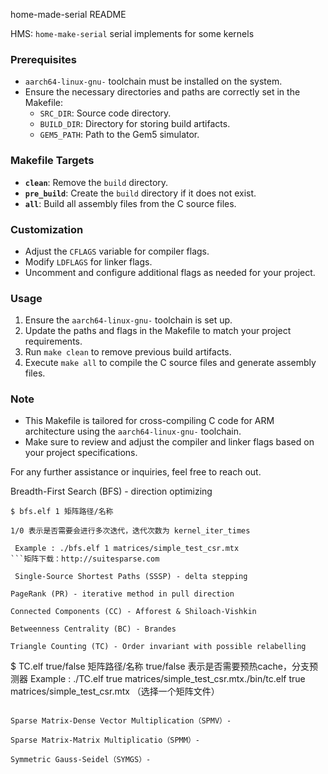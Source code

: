 home-made-serial README

HMS: `home-make-serial` serial implements for some kernels

### Prerequisites

- `aarch64-linux-gnu-` toolchain must be installed on the system.
- Ensure the necessary directories and paths are correctly set in the Makefile:
  - `SRC_DIR`: Source code directory.
  - `BUILD_DIR`: Directory for storing build artifacts.
  - `GEM5_PATH`: Path to the Gem5 simulator.

### Makefile Targets

- **`clean`**: Remove the `build` directory.
- **`pre_build`**: Create the `build` directory if it does not exist.
- **`all`**: Build all assembly files from the C source files.

### Customization

- Adjust the `CFLAGS` variable for compiler flags.
- Modify `LDFLAGS` for linker flags.
- Uncomment and configure additional flags as needed for your project.

### Usage

1. Ensure the `aarch64-linux-gnu-` toolchain is set up.
2. Update the paths and flags in the Makefile to match your project requirements.
3. Run `make clean` to remove previous build artifacts.
4. Execute `make all` to compile the C source files and generate assembly files.

### Note

- This Makefile is tailored for cross-compiling C code for ARM architecture using the `aarch64-linux-gnu-` toolchain.
- Make sure to review and adjust the compiler and linker flags based on your project specifications.

For any further assistance or inquiries, feel free to reach out.

 Breadth-First Search (BFS) - direction optimizing

```
$ bfs.elf 1 矩阵路径/名称

1/0 表示是否需要会进行多次迭代，迭代次数为 kernel_iter_times

 Example : ./bfs.elf 1 matrices/simple_test_csr.mtx
```矩阵下载：http://suitesparse.com

 Single-Source Shortest Paths (SSSP) - delta stepping

PageRank (PR) - iterative method in pull direction

Connected Components (CC) - Afforest & Shiloach-Vishkin

Betweenness Centrality (BC) - Brandes

Triangle Counting (TC) - Order invariant with possible relabelling

```
  $ TC.elf true/false 矩阵路径/名称
  true/false 表示是否需要预热cache，分支预测器
  Example : ./TC.elf true matrices/simple_test_csr.mtx./bin/tc.elf true matrices/simple_test_csr.mtx
（选择一个矩阵文件）
```

Sparse Matrix-Dense Vector Multiplication（SPMV）-

Sparse Matrix-Matrix Multiplicatio（SPMM）- 

Symmetric Gauss-Seidel（SYMGS）-
